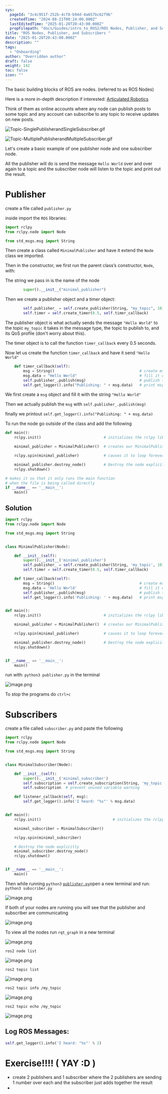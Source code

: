 ```yaml
---
sys:
  pageId: "3c4c951f-252b-4cf8-b94d-4a657bc62f9b"
  createdTime: "2024-08-21T00:24:00.000Z"
  lastEditedTime: "2025-01-28T20:43:00.000Z"
  propFilepath: "docs/Guides/intro_to_ROS2/ROS Nodes, Publisher, and Subscribers .md"
title: "ROS Nodes, Publisher, and Subscribers "
date: "2025-01-28T20:43:00.000Z"
description: ""
tags:
  - "Onboarding"
author: "Overridden author"
draft: false
weight: 142
toc: false
icon: ""
---
```


The basic building blocks of ROS are nodes. (referred to as ROS Nodes)

Here is a more in-depth description if interested: [Articulated Robotics](https://articulatedrobotics.xyz/tutorials/ready-for-ros/ros-overview#2-nodes)

Think of them as online accounts where any node can publish posts to some topic and any account can subscribe to any topic to receive updates on new posts.

![Topic-SinglePublisherandSingleSubscriber.gif](https://docs.ros.org/en/humble/_images/Topic-SinglePublisherandSingleSubscriber.gif)

![Topic-MultiplePublisherandMultipleSubscriber.gif](https://docs.ros.org/en/humble/_images/Topic-MultiplePublisherandMultipleSubscriber.gif)

Let's create a basic example of one publisher node and one subscriber node.

All the publisher will do is send the message `Hello World` over and over again to a topic and the subscriber node will listen to the topic and print out the result.

# Publisher

create a file called `publisher.py` 

inside import the `ROS` libraries:

```python
import rclpy
from rclpy.node import Node

from std_msgs.msg import String
```

Then create a class called `MinimalPublisher` and have it extend the `Node` class we imported.

Then in the constructor, we first run the parent class’s constructor, `Node`, with:

The string we pass in is the name of the node

```python
        super().__init__("minimal_publisher")
```

Then we create a publisher object and a timer object:

```python
        self.publisher_ = self.create_publisher(String, "my_topic", 10)
        self.timer = self.create_timer(0.5, self.timer_callback)
```

The publisher object is what actually sends the message `"Hello World"` to the topic `my_topic` it takes in the message type, the topic to publish to, and its QoS profile (don't worry about this).

The timer object is to call the function `timer_callback` every 0.5 seconds.

Now let us create the function `timer_callback` and have it send `"Hello World"`

```python
    def timer_callback(self):
        msg = String()                                      # create msg object
        msg.data = "Hello World"                            # fill it with data
        self.publisher_.publish(msg)                        # publish the message
        self.get_logger().info("Publishing: " + msg.data)   # print msg
```

We first create a `msg` object and fill it with the string `"Hello World"`

Then we actually publish the `msg` with `self.publisher_.publish(msg)`

finally we printout `self.get_logger().info("Publishing: " + msg.data)`

To run the node go outside of the class and add the following

```python
def main():
    rclpy.init()                            # initializes the rclpy library

    minimal_publisher = MinimalPublisher()  # creates our MinimalPublisher object

    rclpy.spin(minimal_publisher)           # causes it to loop forever

    minimal_publisher.destroy_node()        # Destroy the node explicitly
    rclpy.shutdown()

# makes it so that it only runs the main function
# when the file is being called directly
if __name__ == '__main__': 
    main()
```

## Solution

```python
import rclpy
from rclpy.node import Node

from std_msgs.msg import String


class MinimalPublisher(Node):

    def __init__(self):
        super().__init__('minimal_publisher')
        self.publisher_ = self.create_publisher(String, 'my_topic', 10)
        self.timer = self.create_timer(0.5, self.timer_callback)

    def timer_callback(self):
        msg = String()                                      # create msg object
        msg.data = 'Hello World'                            # fill it with data
        self.publisher_.publish(msg)                        # publish the message
        self.get_logger().info('Publishing: ' + msg.data)   # print msg


def main():
    rclpy.init()                            # initializes the rclpy library

    minimal_publisher = MinimalPublisher()  # creates our MinimalPublisher object

    rclpy.spin(minimal_publisher)           # causes it to loop forever

    minimal_publisher.destroy_node()        # Destroy the node explicitly
    rclpy.shutdown()


if __name__ == '__main__':
    main()
```

run with: `python3 publisher.py` in the terminal

![image.png](https://prod-files-secure.s3.us-west-2.amazonaws.com/d518164a-d88e-44d1-a4ee-3adb3bd8bce0/9214accb-ad5b-44f1-a31c-b3167c59138b/image.png?X-Amz-Algorithm=AWS4-HMAC-SHA256&X-Amz-Content-Sha256=UNSIGNED-PAYLOAD&X-Amz-Credential=ASIAZI2LB466ZSDXQ5PG%2F20250604%2Fus-west-2%2Fs3%2Faws4_request&X-Amz-Date=20250604T081256Z&X-Amz-Expires=3600&X-Amz-Security-Token=IQoJb3JpZ2luX2VjEFAaCXVzLXdlc3QtMiJGMEQCIBVZ97jbWLGgSEBRUUSrg61sU10It1sX0ZcBGvZNhVUoAiAZ15w7Losouq%2BkzS1YjT%2BdHVPUeKAzecCDvkJ1WfUE1Cr%2FAwgpEAAaDDYzNzQyMzE4MzgwNSIMQGk2DRJQkXtB77QRKtwDfe5dW5KzApADttaj50RK2cTcWGS5QJtGJUOPVOUlYd8IZrfxl0Toxw8y2kMsQR67mrD1PS8z3U%2FXf50U1%2BcvZsS7WztjyjQKtDsOxwW693zv2Fpd5fqGV%2FT2MdXgI9UO3MMUnVfOPSsGnXKfif4vaib1KHZUK4%2FiIDSE%2Bd7nWx5xAcYsUx5RW3%2B%2BUrZudDuQFzJDLU8nVUJX8L8ntmlkGumn5HRkS0H8gB%2FoLrMUdKt2%2BBTdts1p7LwLpm1dGntUh%2FDXf1GlFvagxOog7WMYMRtbeVrJ%2BpUIkHNxToWoNko6npX%2BzSy317CYZhh9kAWxTOPAvCwufj6MWy7arxhMJ19LUdot8aXorz3vW%2BNSnvVh4UsUQIaKM04hCz1vMKZwDlxm3lCYL5eLZCL0KQ0JMhTQj4udbh%2F2TLI%2FBhyOa8XvBtAWLiPc69T9hMc5uTov%2BrZQtHHT3ylFxT03ioz9f0l86ln%2BKXWWS%2FVylgOp%2BsyGiWDUPiRnSx4fDilFOc88fW7nvkXMwpO9AP9%2B2ouzrofCGJPs2WDLsER8CmXC0B%2FcuN7lq39vSr37Y75zeXzxyvfUftf6vJdAnDm2fai63Ku%2BN%2FaEcCc8BOKpVgZZAeFRdNNaJoMTYdm7oRgwzPn%2FwQY6pgGqjgw8bNcowQGapjGIGB%2B%2BR%2F4So0Qlg52RnO1cZaa1qhREEVyQcSpSG0opry%2FWR0i7W8cZGofuT36xPXPbVlqGws2BOV%2BSsUrSYizlUokYkVhGdoYsQenoxsOnsAmEB%2FBU1UY5ZAyGPL7rH7ey918u18d%2BWT7voOQsZT2U4%2BTGnArj978cMwRJXA8L8eXaveo%2B0hQ6uTkfllUB7QbIsSxyQwQawH0L&X-Amz-Signature=358a37ed8b00122d3af752d7ff009429d18050340e46cda830f50ac2c47c443e&X-Amz-SignedHeaders=host&x-id=GetObject)

To stop the programs do `ctrl+c`

# Subscribers

create a file called `subscriber.py` and paste the following

```python
import rclpy
from rclpy.node import Node

from std_msgs.msg import String


class MinimalSubscriber(Node):

    def __init__(self):
        super().__init__('minimal_subscriber')
        self.subscription = self.create_subscription(String, 'my_topic', self.listener_callback, 10)
        self.subscription  # prevent unused variable warning

    def listener_callback(self, msg):
        self.get_logger().info('I heard: "%s"' % msg.data)


def main():
    rclpy.init()                                # initializes the rclpy library

    minimal_subscriber = MinimalSubscriber()

    rclpy.spin(minimal_subscriber)

    # Destroy the node explicitly
    minimal_subscriber.destroy_node()
    rclpy.shutdown()


if __name__ == '__main__':
    main()
```

Then while running `python3` [`publisher.py`](http://publisher.py/)open a new terminal and run: `python3 subscriber.py` 

![image.png](https://prod-files-secure.s3.us-west-2.amazonaws.com/d518164a-d88e-44d1-a4ee-3adb3bd8bce0/611fccf2-c738-4dbd-94e9-98f209092866/image.png?X-Amz-Algorithm=AWS4-HMAC-SHA256&X-Amz-Content-Sha256=UNSIGNED-PAYLOAD&X-Amz-Credential=ASIAZI2LB466ZSDXQ5PG%2F20250604%2Fus-west-2%2Fs3%2Faws4_request&X-Amz-Date=20250604T081256Z&X-Amz-Expires=3600&X-Amz-Security-Token=IQoJb3JpZ2luX2VjEFAaCXVzLXdlc3QtMiJGMEQCIBVZ97jbWLGgSEBRUUSrg61sU10It1sX0ZcBGvZNhVUoAiAZ15w7Losouq%2BkzS1YjT%2BdHVPUeKAzecCDvkJ1WfUE1Cr%2FAwgpEAAaDDYzNzQyMzE4MzgwNSIMQGk2DRJQkXtB77QRKtwDfe5dW5KzApADttaj50RK2cTcWGS5QJtGJUOPVOUlYd8IZrfxl0Toxw8y2kMsQR67mrD1PS8z3U%2FXf50U1%2BcvZsS7WztjyjQKtDsOxwW693zv2Fpd5fqGV%2FT2MdXgI9UO3MMUnVfOPSsGnXKfif4vaib1KHZUK4%2FiIDSE%2Bd7nWx5xAcYsUx5RW3%2B%2BUrZudDuQFzJDLU8nVUJX8L8ntmlkGumn5HRkS0H8gB%2FoLrMUdKt2%2BBTdts1p7LwLpm1dGntUh%2FDXf1GlFvagxOog7WMYMRtbeVrJ%2BpUIkHNxToWoNko6npX%2BzSy317CYZhh9kAWxTOPAvCwufj6MWy7arxhMJ19LUdot8aXorz3vW%2BNSnvVh4UsUQIaKM04hCz1vMKZwDlxm3lCYL5eLZCL0KQ0JMhTQj4udbh%2F2TLI%2FBhyOa8XvBtAWLiPc69T9hMc5uTov%2BrZQtHHT3ylFxT03ioz9f0l86ln%2BKXWWS%2FVylgOp%2BsyGiWDUPiRnSx4fDilFOc88fW7nvkXMwpO9AP9%2B2ouzrofCGJPs2WDLsER8CmXC0B%2FcuN7lq39vSr37Y75zeXzxyvfUftf6vJdAnDm2fai63Ku%2BN%2FaEcCc8BOKpVgZZAeFRdNNaJoMTYdm7oRgwzPn%2FwQY6pgGqjgw8bNcowQGapjGIGB%2B%2BR%2F4So0Qlg52RnO1cZaa1qhREEVyQcSpSG0opry%2FWR0i7W8cZGofuT36xPXPbVlqGws2BOV%2BSsUrSYizlUokYkVhGdoYsQenoxsOnsAmEB%2FBU1UY5ZAyGPL7rH7ey918u18d%2BWT7voOQsZT2U4%2BTGnArj978cMwRJXA8L8eXaveo%2B0hQ6uTkfllUB7QbIsSxyQwQawH0L&X-Amz-Signature=77f5d4708a63a194f0395fd128a17a6bae0af8bb95f0108e35a0f63cdb82a2eb&X-Amz-SignedHeaders=host&x-id=GetObject)

If both of your nodes are running you will see that the publisher and subscriber are communicating

![image.png](https://prod-files-secure.s3.us-west-2.amazonaws.com/d518164a-d88e-44d1-a4ee-3adb3bd8bce0/eea428b5-1cf0-43bb-a30b-81cbaf6c5c78/image.png?X-Amz-Algorithm=AWS4-HMAC-SHA256&X-Amz-Content-Sha256=UNSIGNED-PAYLOAD&X-Amz-Credential=ASIAZI2LB466ZSDXQ5PG%2F20250604%2Fus-west-2%2Fs3%2Faws4_request&X-Amz-Date=20250604T081256Z&X-Amz-Expires=3600&X-Amz-Security-Token=IQoJb3JpZ2luX2VjEFAaCXVzLXdlc3QtMiJGMEQCIBVZ97jbWLGgSEBRUUSrg61sU10It1sX0ZcBGvZNhVUoAiAZ15w7Losouq%2BkzS1YjT%2BdHVPUeKAzecCDvkJ1WfUE1Cr%2FAwgpEAAaDDYzNzQyMzE4MzgwNSIMQGk2DRJQkXtB77QRKtwDfe5dW5KzApADttaj50RK2cTcWGS5QJtGJUOPVOUlYd8IZrfxl0Toxw8y2kMsQR67mrD1PS8z3U%2FXf50U1%2BcvZsS7WztjyjQKtDsOxwW693zv2Fpd5fqGV%2FT2MdXgI9UO3MMUnVfOPSsGnXKfif4vaib1KHZUK4%2FiIDSE%2Bd7nWx5xAcYsUx5RW3%2B%2BUrZudDuQFzJDLU8nVUJX8L8ntmlkGumn5HRkS0H8gB%2FoLrMUdKt2%2BBTdts1p7LwLpm1dGntUh%2FDXf1GlFvagxOog7WMYMRtbeVrJ%2BpUIkHNxToWoNko6npX%2BzSy317CYZhh9kAWxTOPAvCwufj6MWy7arxhMJ19LUdot8aXorz3vW%2BNSnvVh4UsUQIaKM04hCz1vMKZwDlxm3lCYL5eLZCL0KQ0JMhTQj4udbh%2F2TLI%2FBhyOa8XvBtAWLiPc69T9hMc5uTov%2BrZQtHHT3ylFxT03ioz9f0l86ln%2BKXWWS%2FVylgOp%2BsyGiWDUPiRnSx4fDilFOc88fW7nvkXMwpO9AP9%2B2ouzrofCGJPs2WDLsER8CmXC0B%2FcuN7lq39vSr37Y75zeXzxyvfUftf6vJdAnDm2fai63Ku%2BN%2FaEcCc8BOKpVgZZAeFRdNNaJoMTYdm7oRgwzPn%2FwQY6pgGqjgw8bNcowQGapjGIGB%2B%2BR%2F4So0Qlg52RnO1cZaa1qhREEVyQcSpSG0opry%2FWR0i7W8cZGofuT36xPXPbVlqGws2BOV%2BSsUrSYizlUokYkVhGdoYsQenoxsOnsAmEB%2FBU1UY5ZAyGPL7rH7ey918u18d%2BWT7voOQsZT2U4%2BTGnArj978cMwRJXA8L8eXaveo%2B0hQ6uTkfllUB7QbIsSxyQwQawH0L&X-Amz-Signature=77577ad630d397dfddd62dfad3944e9db2d3c44a2075369632760faf827e083c&X-Amz-SignedHeaders=host&x-id=GetObject)

To view all the nodes run `rqt_graph` in a new terminal

![image.png](https://prod-files-secure.s3.us-west-2.amazonaws.com/d518164a-d88e-44d1-a4ee-3adb3bd8bce0/1d98e964-4318-4d62-b5c4-8c8f78368598/image.png?X-Amz-Algorithm=AWS4-HMAC-SHA256&X-Amz-Content-Sha256=UNSIGNED-PAYLOAD&X-Amz-Credential=ASIAZI2LB466ZSDXQ5PG%2F20250604%2Fus-west-2%2Fs3%2Faws4_request&X-Amz-Date=20250604T081256Z&X-Amz-Expires=3600&X-Amz-Security-Token=IQoJb3JpZ2luX2VjEFAaCXVzLXdlc3QtMiJGMEQCIBVZ97jbWLGgSEBRUUSrg61sU10It1sX0ZcBGvZNhVUoAiAZ15w7Losouq%2BkzS1YjT%2BdHVPUeKAzecCDvkJ1WfUE1Cr%2FAwgpEAAaDDYzNzQyMzE4MzgwNSIMQGk2DRJQkXtB77QRKtwDfe5dW5KzApADttaj50RK2cTcWGS5QJtGJUOPVOUlYd8IZrfxl0Toxw8y2kMsQR67mrD1PS8z3U%2FXf50U1%2BcvZsS7WztjyjQKtDsOxwW693zv2Fpd5fqGV%2FT2MdXgI9UO3MMUnVfOPSsGnXKfif4vaib1KHZUK4%2FiIDSE%2Bd7nWx5xAcYsUx5RW3%2B%2BUrZudDuQFzJDLU8nVUJX8L8ntmlkGumn5HRkS0H8gB%2FoLrMUdKt2%2BBTdts1p7LwLpm1dGntUh%2FDXf1GlFvagxOog7WMYMRtbeVrJ%2BpUIkHNxToWoNko6npX%2BzSy317CYZhh9kAWxTOPAvCwufj6MWy7arxhMJ19LUdot8aXorz3vW%2BNSnvVh4UsUQIaKM04hCz1vMKZwDlxm3lCYL5eLZCL0KQ0JMhTQj4udbh%2F2TLI%2FBhyOa8XvBtAWLiPc69T9hMc5uTov%2BrZQtHHT3ylFxT03ioz9f0l86ln%2BKXWWS%2FVylgOp%2BsyGiWDUPiRnSx4fDilFOc88fW7nvkXMwpO9AP9%2B2ouzrofCGJPs2WDLsER8CmXC0B%2FcuN7lq39vSr37Y75zeXzxyvfUftf6vJdAnDm2fai63Ku%2BN%2FaEcCc8BOKpVgZZAeFRdNNaJoMTYdm7oRgwzPn%2FwQY6pgGqjgw8bNcowQGapjGIGB%2B%2BR%2F4So0Qlg52RnO1cZaa1qhREEVyQcSpSG0opry%2FWR0i7W8cZGofuT36xPXPbVlqGws2BOV%2BSsUrSYizlUokYkVhGdoYsQenoxsOnsAmEB%2FBU1UY5ZAyGPL7rH7ey918u18d%2BWT7voOQsZT2U4%2BTGnArj978cMwRJXA8L8eXaveo%2B0hQ6uTkfllUB7QbIsSxyQwQawH0L&X-Amz-Signature=f388a30f141ad04d688788ab534309a960e1ab409f91c4c2f34c7d761616230d&X-Amz-SignedHeaders=host&x-id=GetObject)

`ros2 node list`

![image.png](https://prod-files-secure.s3.us-west-2.amazonaws.com/d518164a-d88e-44d1-a4ee-3adb3bd8bce0/680ac8cf-e6d9-4164-9ece-5b9a6fccffee/image.png?X-Amz-Algorithm=AWS4-HMAC-SHA256&X-Amz-Content-Sha256=UNSIGNED-PAYLOAD&X-Amz-Credential=ASIAZI2LB466ZSDXQ5PG%2F20250604%2Fus-west-2%2Fs3%2Faws4_request&X-Amz-Date=20250604T081256Z&X-Amz-Expires=3600&X-Amz-Security-Token=IQoJb3JpZ2luX2VjEFAaCXVzLXdlc3QtMiJGMEQCIBVZ97jbWLGgSEBRUUSrg61sU10It1sX0ZcBGvZNhVUoAiAZ15w7Losouq%2BkzS1YjT%2BdHVPUeKAzecCDvkJ1WfUE1Cr%2FAwgpEAAaDDYzNzQyMzE4MzgwNSIMQGk2DRJQkXtB77QRKtwDfe5dW5KzApADttaj50RK2cTcWGS5QJtGJUOPVOUlYd8IZrfxl0Toxw8y2kMsQR67mrD1PS8z3U%2FXf50U1%2BcvZsS7WztjyjQKtDsOxwW693zv2Fpd5fqGV%2FT2MdXgI9UO3MMUnVfOPSsGnXKfif4vaib1KHZUK4%2FiIDSE%2Bd7nWx5xAcYsUx5RW3%2B%2BUrZudDuQFzJDLU8nVUJX8L8ntmlkGumn5HRkS0H8gB%2FoLrMUdKt2%2BBTdts1p7LwLpm1dGntUh%2FDXf1GlFvagxOog7WMYMRtbeVrJ%2BpUIkHNxToWoNko6npX%2BzSy317CYZhh9kAWxTOPAvCwufj6MWy7arxhMJ19LUdot8aXorz3vW%2BNSnvVh4UsUQIaKM04hCz1vMKZwDlxm3lCYL5eLZCL0KQ0JMhTQj4udbh%2F2TLI%2FBhyOa8XvBtAWLiPc69T9hMc5uTov%2BrZQtHHT3ylFxT03ioz9f0l86ln%2BKXWWS%2FVylgOp%2BsyGiWDUPiRnSx4fDilFOc88fW7nvkXMwpO9AP9%2B2ouzrofCGJPs2WDLsER8CmXC0B%2FcuN7lq39vSr37Y75zeXzxyvfUftf6vJdAnDm2fai63Ku%2BN%2FaEcCc8BOKpVgZZAeFRdNNaJoMTYdm7oRgwzPn%2FwQY6pgGqjgw8bNcowQGapjGIGB%2B%2BR%2F4So0Qlg52RnO1cZaa1qhREEVyQcSpSG0opry%2FWR0i7W8cZGofuT36xPXPbVlqGws2BOV%2BSsUrSYizlUokYkVhGdoYsQenoxsOnsAmEB%2FBU1UY5ZAyGPL7rH7ey918u18d%2BWT7voOQsZT2U4%2BTGnArj978cMwRJXA8L8eXaveo%2B0hQ6uTkfllUB7QbIsSxyQwQawH0L&X-Amz-Signature=cd95e5b20ded16d69c715fe6f45704c261af35abd9cae5fafaf60318cc6386cb&X-Amz-SignedHeaders=host&x-id=GetObject)

`ros2 topic list`

![image.png](https://prod-files-secure.s3.us-west-2.amazonaws.com/d518164a-d88e-44d1-a4ee-3adb3bd8bce0/eee2ebe1-27ef-4a4a-96fb-2ca54126fb29/image.png?X-Amz-Algorithm=AWS4-HMAC-SHA256&X-Amz-Content-Sha256=UNSIGNED-PAYLOAD&X-Amz-Credential=ASIAZI2LB466ZSDXQ5PG%2F20250604%2Fus-west-2%2Fs3%2Faws4_request&X-Amz-Date=20250604T081256Z&X-Amz-Expires=3600&X-Amz-Security-Token=IQoJb3JpZ2luX2VjEFAaCXVzLXdlc3QtMiJGMEQCIBVZ97jbWLGgSEBRUUSrg61sU10It1sX0ZcBGvZNhVUoAiAZ15w7Losouq%2BkzS1YjT%2BdHVPUeKAzecCDvkJ1WfUE1Cr%2FAwgpEAAaDDYzNzQyMzE4MzgwNSIMQGk2DRJQkXtB77QRKtwDfe5dW5KzApADttaj50RK2cTcWGS5QJtGJUOPVOUlYd8IZrfxl0Toxw8y2kMsQR67mrD1PS8z3U%2FXf50U1%2BcvZsS7WztjyjQKtDsOxwW693zv2Fpd5fqGV%2FT2MdXgI9UO3MMUnVfOPSsGnXKfif4vaib1KHZUK4%2FiIDSE%2Bd7nWx5xAcYsUx5RW3%2B%2BUrZudDuQFzJDLU8nVUJX8L8ntmlkGumn5HRkS0H8gB%2FoLrMUdKt2%2BBTdts1p7LwLpm1dGntUh%2FDXf1GlFvagxOog7WMYMRtbeVrJ%2BpUIkHNxToWoNko6npX%2BzSy317CYZhh9kAWxTOPAvCwufj6MWy7arxhMJ19LUdot8aXorz3vW%2BNSnvVh4UsUQIaKM04hCz1vMKZwDlxm3lCYL5eLZCL0KQ0JMhTQj4udbh%2F2TLI%2FBhyOa8XvBtAWLiPc69T9hMc5uTov%2BrZQtHHT3ylFxT03ioz9f0l86ln%2BKXWWS%2FVylgOp%2BsyGiWDUPiRnSx4fDilFOc88fW7nvkXMwpO9AP9%2B2ouzrofCGJPs2WDLsER8CmXC0B%2FcuN7lq39vSr37Y75zeXzxyvfUftf6vJdAnDm2fai63Ku%2BN%2FaEcCc8BOKpVgZZAeFRdNNaJoMTYdm7oRgwzPn%2FwQY6pgGqjgw8bNcowQGapjGIGB%2B%2BR%2F4So0Qlg52RnO1cZaa1qhREEVyQcSpSG0opry%2FWR0i7W8cZGofuT36xPXPbVlqGws2BOV%2BSsUrSYizlUokYkVhGdoYsQenoxsOnsAmEB%2FBU1UY5ZAyGPL7rH7ey918u18d%2BWT7voOQsZT2U4%2BTGnArj978cMwRJXA8L8eXaveo%2B0hQ6uTkfllUB7QbIsSxyQwQawH0L&X-Amz-Signature=92b0a3c468d6a47f220c57de8d231bd2e86e3d655f6264e5504065b094acb6f4&X-Amz-SignedHeaders=host&x-id=GetObject)

`ros2 topic info /my_topic`

![image.png](https://prod-files-secure.s3.us-west-2.amazonaws.com/d518164a-d88e-44d1-a4ee-3adb3bd8bce0/6288ef12-cb9e-406f-b9eb-65feed3a9011/image.png?X-Amz-Algorithm=AWS4-HMAC-SHA256&X-Amz-Content-Sha256=UNSIGNED-PAYLOAD&X-Amz-Credential=ASIAZI2LB466ZSDXQ5PG%2F20250604%2Fus-west-2%2Fs3%2Faws4_request&X-Amz-Date=20250604T081256Z&X-Amz-Expires=3600&X-Amz-Security-Token=IQoJb3JpZ2luX2VjEFAaCXVzLXdlc3QtMiJGMEQCIBVZ97jbWLGgSEBRUUSrg61sU10It1sX0ZcBGvZNhVUoAiAZ15w7Losouq%2BkzS1YjT%2BdHVPUeKAzecCDvkJ1WfUE1Cr%2FAwgpEAAaDDYzNzQyMzE4MzgwNSIMQGk2DRJQkXtB77QRKtwDfe5dW5KzApADttaj50RK2cTcWGS5QJtGJUOPVOUlYd8IZrfxl0Toxw8y2kMsQR67mrD1PS8z3U%2FXf50U1%2BcvZsS7WztjyjQKtDsOxwW693zv2Fpd5fqGV%2FT2MdXgI9UO3MMUnVfOPSsGnXKfif4vaib1KHZUK4%2FiIDSE%2Bd7nWx5xAcYsUx5RW3%2B%2BUrZudDuQFzJDLU8nVUJX8L8ntmlkGumn5HRkS0H8gB%2FoLrMUdKt2%2BBTdts1p7LwLpm1dGntUh%2FDXf1GlFvagxOog7WMYMRtbeVrJ%2BpUIkHNxToWoNko6npX%2BzSy317CYZhh9kAWxTOPAvCwufj6MWy7arxhMJ19LUdot8aXorz3vW%2BNSnvVh4UsUQIaKM04hCz1vMKZwDlxm3lCYL5eLZCL0KQ0JMhTQj4udbh%2F2TLI%2FBhyOa8XvBtAWLiPc69T9hMc5uTov%2BrZQtHHT3ylFxT03ioz9f0l86ln%2BKXWWS%2FVylgOp%2BsyGiWDUPiRnSx4fDilFOc88fW7nvkXMwpO9AP9%2B2ouzrofCGJPs2WDLsER8CmXC0B%2FcuN7lq39vSr37Y75zeXzxyvfUftf6vJdAnDm2fai63Ku%2BN%2FaEcCc8BOKpVgZZAeFRdNNaJoMTYdm7oRgwzPn%2FwQY6pgGqjgw8bNcowQGapjGIGB%2B%2BR%2F4So0Qlg52RnO1cZaa1qhREEVyQcSpSG0opry%2FWR0i7W8cZGofuT36xPXPbVlqGws2BOV%2BSsUrSYizlUokYkVhGdoYsQenoxsOnsAmEB%2FBU1UY5ZAyGPL7rH7ey918u18d%2BWT7voOQsZT2U4%2BTGnArj978cMwRJXA8L8eXaveo%2B0hQ6uTkfllUB7QbIsSxyQwQawH0L&X-Amz-Signature=199f56d3b38ebfc42ebd23a694f471ba8993bdc01af9d113b63d02f1f37c8ce5&X-Amz-SignedHeaders=host&x-id=GetObject)

`ros2 topic echo /my_topic`

![image.png](https://prod-files-secure.s3.us-west-2.amazonaws.com/d518164a-d88e-44d1-a4ee-3adb3bd8bce0/0a6fcb4d-422d-4a6c-a803-749ef4adf2c6/image.png?X-Amz-Algorithm=AWS4-HMAC-SHA256&X-Amz-Content-Sha256=UNSIGNED-PAYLOAD&X-Amz-Credential=ASIAZI2LB466ZSDXQ5PG%2F20250604%2Fus-west-2%2Fs3%2Faws4_request&X-Amz-Date=20250604T081256Z&X-Amz-Expires=3600&X-Amz-Security-Token=IQoJb3JpZ2luX2VjEFAaCXVzLXdlc3QtMiJGMEQCIBVZ97jbWLGgSEBRUUSrg61sU10It1sX0ZcBGvZNhVUoAiAZ15w7Losouq%2BkzS1YjT%2BdHVPUeKAzecCDvkJ1WfUE1Cr%2FAwgpEAAaDDYzNzQyMzE4MzgwNSIMQGk2DRJQkXtB77QRKtwDfe5dW5KzApADttaj50RK2cTcWGS5QJtGJUOPVOUlYd8IZrfxl0Toxw8y2kMsQR67mrD1PS8z3U%2FXf50U1%2BcvZsS7WztjyjQKtDsOxwW693zv2Fpd5fqGV%2FT2MdXgI9UO3MMUnVfOPSsGnXKfif4vaib1KHZUK4%2FiIDSE%2Bd7nWx5xAcYsUx5RW3%2B%2BUrZudDuQFzJDLU8nVUJX8L8ntmlkGumn5HRkS0H8gB%2FoLrMUdKt2%2BBTdts1p7LwLpm1dGntUh%2FDXf1GlFvagxOog7WMYMRtbeVrJ%2BpUIkHNxToWoNko6npX%2BzSy317CYZhh9kAWxTOPAvCwufj6MWy7arxhMJ19LUdot8aXorz3vW%2BNSnvVh4UsUQIaKM04hCz1vMKZwDlxm3lCYL5eLZCL0KQ0JMhTQj4udbh%2F2TLI%2FBhyOa8XvBtAWLiPc69T9hMc5uTov%2BrZQtHHT3ylFxT03ioz9f0l86ln%2BKXWWS%2FVylgOp%2BsyGiWDUPiRnSx4fDilFOc88fW7nvkXMwpO9AP9%2B2ouzrofCGJPs2WDLsER8CmXC0B%2FcuN7lq39vSr37Y75zeXzxyvfUftf6vJdAnDm2fai63Ku%2BN%2FaEcCc8BOKpVgZZAeFRdNNaJoMTYdm7oRgwzPn%2FwQY6pgGqjgw8bNcowQGapjGIGB%2B%2BR%2F4So0Qlg52RnO1cZaa1qhREEVyQcSpSG0opry%2FWR0i7W8cZGofuT36xPXPbVlqGws2BOV%2BSsUrSYizlUokYkVhGdoYsQenoxsOnsAmEB%2FBU1UY5ZAyGPL7rH7ey918u18d%2BWT7voOQsZT2U4%2BTGnArj978cMwRJXA8L8eXaveo%2B0hQ6uTkfllUB7QbIsSxyQwQawH0L&X-Amz-Signature=fc1f82cb860c2d4847e5e63f0bf6100aa630b75aacce3b7edc798e50f72ba2db&X-Amz-SignedHeaders=host&x-id=GetObject)

## Log ROS Messages:

```python
self.get_logger().info('I heard: "%s"' % 2)
```

# Exercise!!!! ( YAY :D )

- create 2 publishers and 1 subscriber where the 2 publishers are sending 1 number over each and the subscriber just adds together the result
- 
